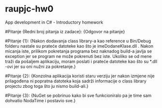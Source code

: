 # raupjc-hw0
App development in C# - Introductory homework

#Pitanje {Redni broj pitanja iz zadace}: {Odgovor na pitanje}

#Pitanje {1}: {Nakon dodavanja class library-a kao reference u Bin/Debug folderu nastale su prateće datoteke kao što je imeDodaneKlase.dll . Nakon micanja iste, prilikom pokretanja programa bez naknadog build-a javlja se exception jer se program ne može pokrenuti bez iste. Ukoliko se od mene traži da pošaljem aplikaciju, moram poslati i prateće datoteke kao što su *.dll -ovi jer su oni nužni za pokretanje.}

#Pitanje {2}: {Konzolna aplikacija koristi staru verziju jer nakon izmjene nije prilagođena ni popratna datoteka koja sadrži informacije o class library projectu zbog toga što ju nismo build-ali.}

#Pitanje {3}: {NuGet se pobrinuo kako bi sve funkcioniralo pa je time sam dohvatio NodaTime i postavio sve.}
